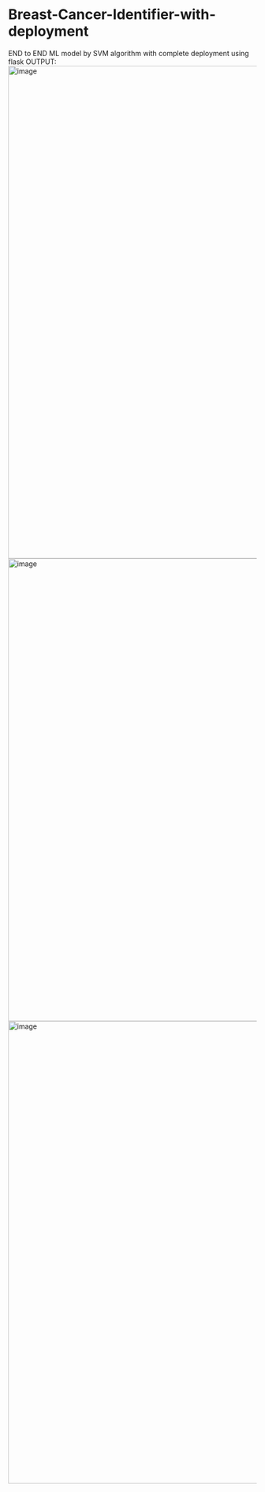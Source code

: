 # Breast-Cancer-Identifier-with-deployment
END to END ML model by SVM algorithm with complete deployment using flask 
OUTPUT:
<img width="997" alt="image" src="https://user-images.githubusercontent.com/102053345/174947184-11a74cb6-0158-47db-93da-f96302d07add.png">
<img width="936" alt="image" src="https://user-images.githubusercontent.com/102053345/174947317-84550272-3453-43ca-9400-30fff66a26b7.png">
<img width="936" alt="image" src="https://user-images.githubusercontent.com/102053345/174947340-7f2e5fc9-7b09-4618-baf9-716f79c170f8.png">
